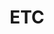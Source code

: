 ---
title: "ETC"
layout: categories
permalink: /etc/
author_profile: true
sidebar_main: true
taxonomy: ETC
---